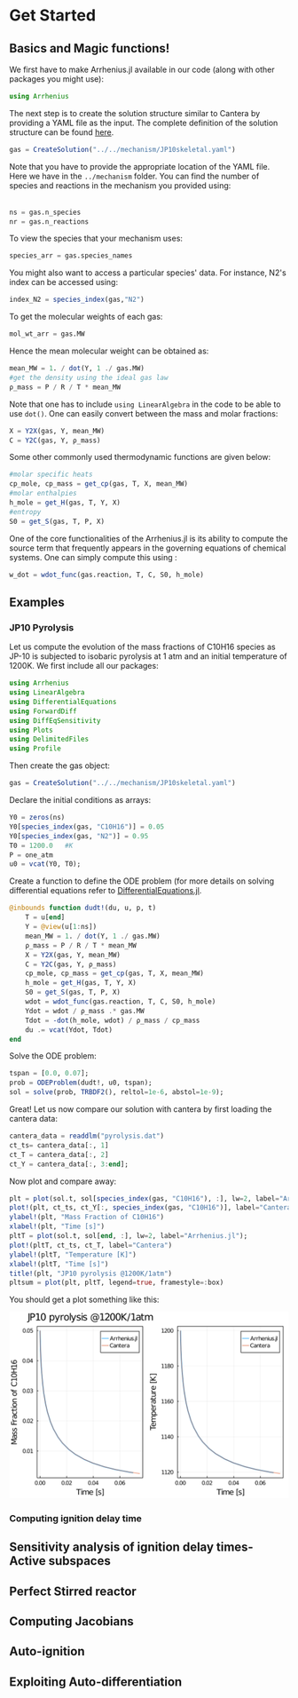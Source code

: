 # Get Started
## Basics and Magic functions!
We first have to make Arrhenius.jl available in our code (along with other packages you might use):
```julia
using Arrhenius
```
The next step is to create the solution structure similar to Cantera by providing a YAML file as the input. The complete definition of the solution structure can be found [here](https://github.com/DENG-MIT/Arrhenius.jl/blob/a6e77fa501f8e1bfb0b4bd244b507f0bc10f1f8c/src/DataStructure.jl#L29). 
```julia
gas = CreateSolution("../../mechanism/JP10skeletal.yaml")

```
Note that you have to provide the appropriate location of the YAML file. Here we have in the ```../mechanism``` folder. You can find the number of species and reactions in the mechanism you provided using: 
```julia

ns = gas.n_species
nr = gas.n_reactions

```
To view the species that your mechanism uses:
```julia
species_arr = gas.species_names
```
You might also want to access a particular species' data. For instance, N2's index can be accessed using: 
```julia
index_N2 = species_index(gas,"N2")
```
To get the molecular weights of each gas: 
```julia
mol_wt_arr = gas.MW
```
Hence the mean molecular weight can be obtained as: 
```julia
mean_MW = 1. / dot(Y, 1 ./ gas.MW)
#get the density using the ideal gas law
ρ_mass = P / R / T * mean_MW
```
Note that one has to include ```using LinearAlgebra``` in the code to be able to use ```dot()```. One can easily convert between the mass and molar fractions:
```julia
X = Y2X(gas, Y, mean_MW)
C = Y2C(gas, Y, ρ_mass)
```
Some other commonly used thermodynamic functions are given below: 
```julia
#molar specific heats
cp_mole, cp_mass = get_cp(gas, T, X, mean_MW)
#molar enthalpies
h_mole = get_H(gas, T, Y, X)
#entropy
S0 = get_S(gas, T, P, X)
```
One of the core functionalities of the Arrhenius.jl is its ability to compute the source term that frequently appears in the governing equations of chemical systems. One can simply compute this using : 
```julia
w_dot = wdot_func(gas.reaction, T, C, S0, h_mole)
```
## Examples
### JP10 Pyrolysis
Let us compute the evolution of the mass fractions of C10H16 species as JP-10 is subjected to isobaric pyrolysis at 1 atm and an initial temperature of 1200K. We first include all our packages: 
```julia
using Arrhenius
using LinearAlgebra
using DifferentialEquations
using ForwardDiff
using DiffEqSensitivity
using Plots
using DelimitedFiles
using Profile
```
Then create the gas object: 
```julia
gas = CreateSolution("../../mechanism/JP10skeletal.yaml")
```
Declare the initial conditions as arrays: 
```julia
Y0 = zeros(ns)
Y0[species_index(gas, "C10H16")] = 0.05
Y0[species_index(gas, "N2")] = 0.95
T0 = 1200.0   #K
P = one_atm
u0 = vcat(Y0, T0);
```
Create a function to define the ODE problem (for more details on solving differential equations refer to [DifferentialEquations.jl](https://diffeq.sciml.ai/stable/). 
```julia
@inbounds function dudt!(du, u, p, t)
    T = u[end]
    Y = @view(u[1:ns])
    mean_MW = 1. / dot(Y, 1 ./ gas.MW)
    ρ_mass = P / R / T * mean_MW
    X = Y2X(gas, Y, mean_MW)
    C = Y2C(gas, Y, ρ_mass)
    cp_mole, cp_mass = get_cp(gas, T, X, mean_MW)
    h_mole = get_H(gas, T, Y, X)
    S0 = get_S(gas, T, P, X)
    wdot = wdot_func(gas.reaction, T, C, S0, h_mole)
    Ydot = wdot / ρ_mass .* gas.MW
    Tdot = -dot(h_mole, wdot) / ρ_mass / cp_mass
    du .= vcat(Ydot, Tdot)
end
```
Solve the ODE problem: 
```julia
tspan = [0.0, 0.07];
prob = ODEProblem(dudt!, u0, tspan);
sol = solve(prob, TRBDF2(), reltol=1e-6, abstol=1e-9);
```
Great! Let us now compare our solution with cantera by first loading the cantera data: 
```julia
cantera_data = readdlm("pyrolysis.dat")
ct_ts= cantera_data[:, 1]
ct_T = cantera_data[:, 2]
ct_Y = cantera_data[:, 3:end];
```
Now plot and compare away: 
```julia
plt = plot(sol.t, sol[species_index(gas, "C10H16"), :], lw=2, label="Arrhenius.jl");
plot!(plt, ct_ts, ct_Y[:, species_index(gas, "C10H16")], label="Cantera")
ylabel!(plt, "Mass Fraction of C10H16")
xlabel!(plt, "Time [s]")
pltT = plot(sol.t, sol[end, :], lw=2, label="Arrhenius.jl");
plot!(pltT, ct_ts, ct_T, label="Cantera")
ylabel!(pltT, "Temperature [K]")
xlabel!(pltT, "Time [s]")
title!(plt, "JP10 pyrolysis @1200K/1atm")
pltsum = plot(plt, pltT, legend=true, framestyle=:box)
```
You should get a plot something like this: 

![](/docs/src/figures/JP10.svg)

### Computing ignition delay time
## Sensitivity analysis of ignition delay times-Active subspaces
## Perfect Stirred reactor 
## Computing Jacobians 
## Auto-ignition
## Exploiting Auto-differentiation 
